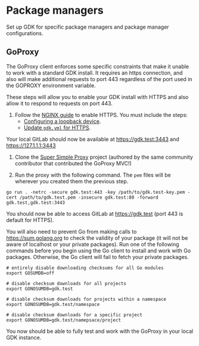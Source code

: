 # Package managers

Set up GDK for specific package managers and package manager configurations.

## GoProxy

The GoProxy client enforces some specific constraints that make it unable to
work with a standard GDK install. It requires an https connection, and also
will make additional requests to port 443 regardless of the port used in the
GOPROXY environment variable.

These steps will allow you to enable your GDK install with HTTPS and also
allow it to respond to requests on port 443.

1. Follow the [NGINX guide](nginx.md) to enable HTTPS. You must include the steps:
   - [Configuring a loopback device](nginx.md#configuring-a-loopback-device-optional).
   - [Update `gdk.yml` for HTTPS](nginx.md#update-gdkyml-for-https-optional).

  Your local GitLab should now be available at <https://gdk.test:3443> and <https://127.1.1.1:3443>

1. Clone the [Super Simple Proxy](https://gitlab.com/firelizzard/super-simple-proxy)
project (authored by the same community contributor that contributed the GoProxy MVC!)

1. Run the proxy with the following command. The `pem` files will be wherever you created
them the previous step.

  ```shell
  go run . -netrc -secure gdk.test:443 -key /path/to/gdk.test-key.pem -cert /path/to/gdk.test.pem -insecure gdk.test:80 -forward gdk.test,gdk.test:3443
  ```

You should now be able to access GitLab at <https://gdk.test> (port 443 is default for HTTPS).

You will also need to prevent Go from making calls to <https://sum.golang.org>
to check the validity of your package (it will not be aware of localhost or your
private packages). Run one of the following commands before you begin using the
Go client to install and work with Go packages. Otherwise, the Go client will
fail to fetch your private packages.

```shell
# entirely disable downloading checksums for all Go modules
export GOSUMDB=off

# disable checksum downloads for all projects
export GONOSUMDB=gdk.test

# disable checksum downloads for projects within a namespace
export GONOSUMDB=gdk.test/namespace

# disable checksum downloads for a specific project
export GONOSUMDB=gdk.test/namepsace/project
```

You now should be able to fully test and work with the GoProxy in your local
GDK instance.
